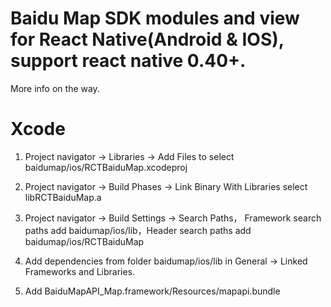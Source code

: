 # Baidu Map SDK modules and view for React Native(Android & IOS), support react native 0.40+.

More info on the way.


# Xcode

1. Project navigator -> Libraries -> Add Files to select baidumap/ios/RCTBaiduMap.xcodeproj

2. Project navigator -> Build Phases -> Link Binary With Libraries select libRCTBaiduMap.a

3. Project navigator -> Build Settings -> Search Paths， Framework search paths add  baidumap/ios/lib，Header search paths add baidumap/ios/RCTBaiduMap

4. Add dependencies from folder baidumap/ios/lib in General -> Linked Frameworks and Libraries. 

<!-- 5. CoreLocation.framework, QuartzCore.framework、OpenGLES.framework、SystemConfiguration.framework、CoreGraphics.framework、Security.framework、libsqlite3.0.tbd、CoreTelephony.framework、
libstdc++.6.0.9.tbd -->

5. Add BaiduMapAPI_Map.framework/Resources/mapapi.bundle
